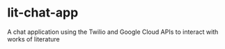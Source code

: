 # lit-chat-app
A chat application using the Twilio and Google Cloud APIs to interact with works of literature
